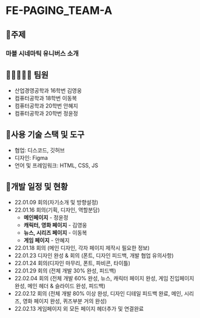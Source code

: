 # FE-PAGING_TEAM-A 

##  🚩주제
  ### 마블 시네마틱 유니버스 소개

##  👩🏼‍🤝‍🧑🏼 팀원
  - 산업경영공학과 16학번 김영웅
  - 컴퓨터공학과 18학번 이동복
  - 컴퓨터공학과 20학번 안혜지
  - 컴퓨터공학과 20학번 정윤정


## 📏사용 기술 스택 및 도구
  - 협업: 디스코드, 깃허브
  - 디자인: Figma
  - 언어 및 프레임워크: HTML, CSS, JS

## 📆개발 일정 및 현황
  - 22.01.09 회의(자기소개 및 방향설정)
  - 22.01.16 회의(기획, 디자인, 역할분담) 
    - **메인페이지** - 정윤정
    - **캐릭터, 영화 페이지** - 김영웅
    - **뉴스, 시리즈 페이지** - 이동복
    - **게임 페이지** - 안혜지
  - 22.01.18 회의 (메인 디자인, 각자 페이지 제작시 필요한 정보)
  - 22.01.23 디자인 완성 & 회의 (폰트, 디자인 피드백, 개발 협업 유의사항)
  - 22.01.24 회의(디자인 마무리, 폰트, 파비콘, 타이틀)
  - 22.01.29 회의 (전체 개발 30% 완성, 피드백)
  - 22.02.04 회의 (전체 개발 60% 완성, 뉴스, 캐릭터 페이지 완성, 게임 진입페이지 완성, 메인 헤더 & 슬라이드 완성, 피드백)
  - 22.02.12 회의 (전체 개발 80% 이상 완성, 디자인 디테일 피드백 완료, 메인, 시리즈, 영화 페이지 완성, 퀴즈부분 거의 완성)
  - 22.02.13      게임페이지 외 모든 페이지 헤더추가 및 연결완료 
